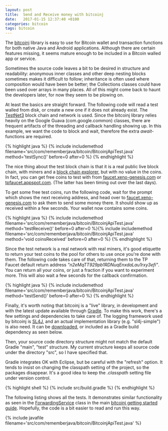 ```yaml
---
layout: post
title:  Send and Receive money with bitcoinj
date:   2017-01-15 12:37:40 +0100
categories: bitcoin
tags: bitcoin
---
```


The [bitcoinj][bitcoinj] library is easy to use for Bitcoin wallet and transaction functions for both native Java and Android applications. Although there are certain features missing, it seems mature enough to be included in a Bitcoin walled app or service.

Sometimes the source code leaves a bit to be desired in structure and readability: anonymous inner classes and other deep nesting blocks sometimes makes it difficult to follow; inheritance is often used where composition would have been be better; the Collections classes could have been used over arrays in many places. All of this might come back to haunt the developers later, for now they seem to be plowing on.

At least the basics are straight forward. The following code will read a test walled from disk, or create a new one if it does not already exist. The [TestNet3][tn3] block chain and network is used. Since the bitcoinj library relies heavily on the Google Guava (com.google.common) classes, there are frequent artifacts of the threading and callback handling showing up. In this example, we want the code to block and wait, therefore the extra *await*-functions are required.

{% highlight java %}
{% include includemethod filename='src/com/rememberjava/bitcoin/BitcoinjApiTest.java' method='testSync()' before=0  after=0 %}
{% endhighlight %}

The nice thing about the test block chain is that it is a real public live block chain, with miners and a [block chain explorer][explorer], but with no value in the coins. In fact, you can get free coins to test with from [faucet.xeno-genesis.com][fxg] or [tpfaucet.appspot.com][tpf]. (The latter has been timing out over the last days).

To get some free test coins, run the following code, wait for the prompt which shows the next receiving address, and head over to [faucet.xeno-genesis.com][fxg] to ask them to send some money there. It should show up as received within a few seconds. Your wallet now contains some coins.

{% highlight java %}
{% include includemethod filename='src/com/rememberjava/bitcoin/BitcoinjApiTest.java' method='testReceive()' before=0  after=0 %}{% include includemethod filename='src/com/rememberjava/bitcoin/BitcoinjApiTest.java' method='void coinsReceived' before=0  after=0 %}
{% endhighlight %}

Since the test network is a real network with real miners, it's good etiquette to return your test coins to the pool for others to use once you're done with them. The following code takes care of that, returning them to the TP Faucet default return address *"n2eMqTT929pb1RDNuqEnxdaLau1rxy3efi"*. You can return all your coins, or just a fraction if you want to experiment more. This will also wait a few seconds for the callback confirmation.

{% highlight java %}
{% include includemethod filename='src/com/rememberjava/bitcoin/BitcoinjApiTest.java' method='testSend()' before=0  after=0 %}
{% endhighlight %}

Finally, it's worth noting that bitcoinj is a "live" library, in development and with the latest update available through [Gradle][gradle]. To make this work, there's a few settings and dependencies to take care of. The logging framework used by bitcoinj is [SL4J][sl4j], and an actual implementation library (e.g. "sl4j-simple") is also need. It can be [downloaded][sl4j-down], or included as a Gradle build dependency as seen below.

Then, your source code directory structure might not match the default Gradle "main", "test" structure. My current structure keeps all source code under the directory "src", so I have specified that.

Gradle integrates OK with Eclipse, but be careful with the "refresh" option. It tends to insist on changing the classpath setting of the project, so the packages disappear. It's a good idea to keep the *.classpath* setting file under version control.

{% highlight shell %}
{% include src/build.gradle %}
{% endhighlight %}

The following listing shows all the tests. It demonstrates similar functionality as seen in the [ForwardingService][fs-tut] class in the main [bitcoinj getting started guide][bitcoinj-start]. Hopefully, the code is a bit easier to read and run this way.

{% include javafile filename='src/com/rememberjava/bitcoin/BitcoinjApiTest.java' %}


[bitcoinj]: https://bitcoinj.github.io
[tn3]: https://en.bitcoin.it/wiki/Testnet
[explorer]: https://testnet.blockexplorer.com
[fxg]: http://faucet.xeno-genesis.com
[tpf]: http://tpfaucet.appspot.com
[gradle]: https://gradle.org
[sl4j]: https://www.slf4j.org
[sl4j-down]: https://www.slf4j.org/download.html
[fs-tut]: https://github.com/bitcoinj/bitcoinj/blob/master/examples/src/main/java/org/bitcoinj/examples/ForwardingService.java
[bitcoinj-start]: https://bitcoinj.github.io/getting-started-java
